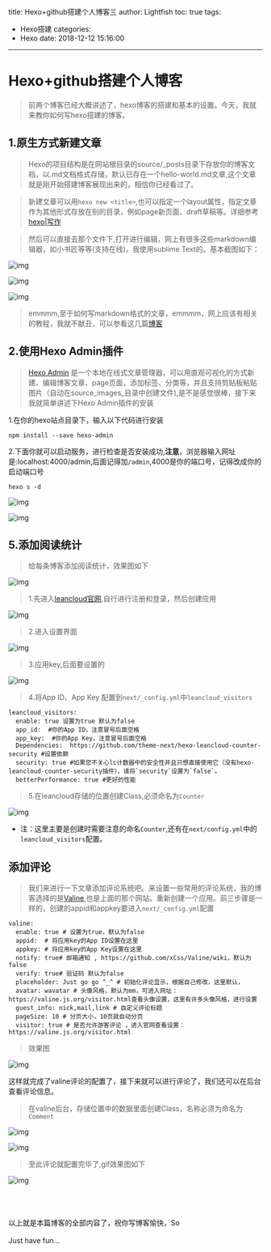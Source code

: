 title: Hexo+github搭建个人博客三
author: Lightfish
toc: true
tags:
  - Hexo搭建
categories:
  - Hexo
date: 2018-12-12 15:16:00
---
# Hexo+github搭建个人博客

>前两个博客已经大概讲述了，hexo博客的搭建和基本的设置。今天，我就来教你如何写hexo搭建的博客。

<!-- more -->

## 1.原生方式新建文章

>Hexo的项目结构是在网站根目录的source/_posts目录下存放你的博客文档，以.md文档格式存储，默认已存在一个hello-world.md文章,这个文章就是刚开始搭建博客展现出来的，相信你已经看过了。

>新建文章可以用`hexo new <title>`,也可以指定一个layout属性，指定文章作为其他形式存放在别的目录，例如page新页面、draft草稿等。详细参考[hexo|写作](https://hexo.io/zh-cn/docs/writing)


>然后可以直接去那个文件下,打开进行编辑，网上有很多这些markdown编辑器，如小书匠等等(支持在线)，我使用sublime Text的。基本截图如下：

![img](http://qnpic.top/hexo3%5C1.jpg)

![img](http://qnpic.top/hexo3%5C2.jpg)

![img](http://qnpic.top/hexo3%5C3.jpg)

>emmmm,至于如何写markdown格式的文章，emmmm，网上应该有相关的教程，我就不献丑，可以参看这几篇[博客](https://www.jianshu.com/p/191d1e21f7ed)


## 2.使用Hexo Admin插件

>[Hexo Admin](https://github.com/jaredly/hexo-admin) 是一个本地在线式文章管理器，可以用直观可视化的方式新建、编辑博客文章、page页面，添加标签、分类等，并且支持剪贴板粘贴图片（自动在source_images_目录中创建文件),是不是感觉很棒，接下来我就简单讲述下Hexo Admin插件的安装

1.在你的hexo站点目录下，输入以下代码进行安装

```
npm install --save hexo-admin
```

2.下面你就可以启动服务，进行检查是否安装成功,**注意**，浏览器输入网址是:localhost:4000/admin,后面记得加`/admin`,4000是你的端口号，记得改成你的启动端口号

```
hexo s -d
```

![img](http://qnpic.top/hexo3%5C4.jpg)

![img](http://qnpic.top/hexo3%5C5.jpg)


## 5.添加阅读统计

>给每条博客添加阅读统计，效果图如下

![img](http://qnpic.top/hexo3%5C6.jpg)

>1.先进入[leancloud官网](https://leancloud.cn/),自行进行注册和登录，然后创建应用

![img](http://qnpic.top/hexo3%5C7.jpg)

>2.进入设置界面

![img](http://qnpic.top/hexo3%5C8.jpg)

>3.应用key,后面要设置的

![img](http://qnpic.top/hexo3%5C9.jpg)

>4.将App ID、App Key 配置到`next/_config.yml`中`leancloud_visitors`

```
leancloud_visitors:
  enable: true 设置为true 默认为false
  app_id:  #你的App ID，注意冒号后面空格
  app_key:  #你的App Key，注意冒号后面空格
  Dependencies:  https://github.com/theme-next/hexo-leancloud-counter-security #设置依赖
  security: true #如果您不关心lc计数器中的安全性并且只想直接使用它（没有hexo-leancloud-counter-security插件），请将`security`设置为`false`。
  betterPerformance: true #更好的性能
```

>5.在leancloud存储的位置创建Class,必须命名为`Counter`

![img](http://qnpic.top/hexo3%5C10.jpg)

* 注：这里主要是创建时需要注意的命名`Counter`,还有在`next/config.yml`中的`leancloud_visitors`配置。

## 添加评论

>我们来进行一下文章添加评论系统吧。来设置一些常用的评论系统，我的博客选择的是[Valine](https://leancloud.cn),也是上面的那个网站。重新创建一个应用。前三步骤是一样的，创建的appid和appkey要进入`next/_config.yml`配置

```
valine:
  enable: true # 设置为true，默认为false
  appid:  # 将应用key的App ID设置在这里
  appkey: # 将应用key的App Key设置在这里
  notify: true# 邮箱通知 , https://github.com/xCss/Valine/wiki，默认为false
  verify: true# 验证码 默认为false
  placeholder: Just go go ^_^ # 初始化评论显示，根据自己修改，这里默认，
  avatar: wavatar # 头像风格，默认为mm，可进入网址：https://valine.js.org/visitor.html查看头像设置，这里有许多头像风格，进行设置
  guest_info: nick,mail,link # 自定义评论标题
  pageSize: 10 # 分页大小，10页就自动分页
  visitor: true # 是否允许游客评论 ，进入官网查看设置：https://valine.js.org/visitor.html
```

>效果图

![img](http://qnpic.top/hexo3%5C11.jpg)

这样就完成了valine评论的配置了，接下来就可以进行评论了，我们还可以在后台查看评论信息。

>在valine后台，存储位置中的数据里面创建Class，名称必须为命名为`Comment`

![img](http://qnpic.top/hexo3%5C12.jpg)

![img](http://qnpic.top/hexo3%5C13.jpg)

>至此评论就配置完毕了,gif效果图如下

![img](http://qnpic.top/hexo3%5CGIF.gif)

<br><br><br>
以上就是本篇博客的全部内容了，祝你写博客愉快，So
<br><br>Just have fun...